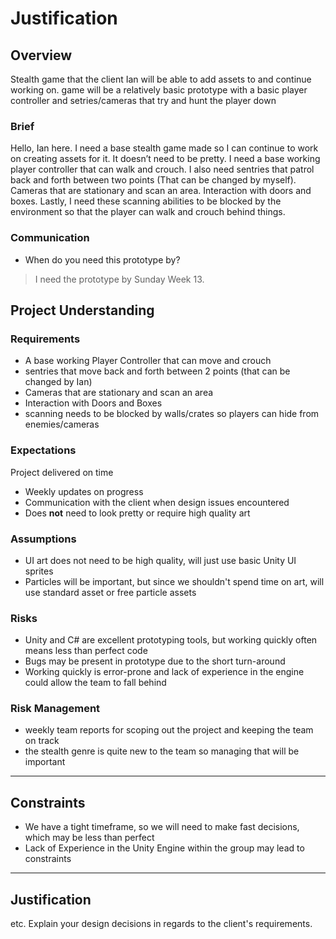 # Justification

## Overview
Stealth game that the client Ian will be able to add assets to and continue working on. game will be a relatively basic prototype with a basic player controller and setries/cameras that try and hunt the player down
### Brief
Hello, Ian here. I need a base stealth game made so I can continue to work on creating assets for it. It doesn’t need to be pretty. I need a base working player controller that can walk and crouch.
I also need sentries that patrol back and forth between two points (That can be changed by myself). Cameras that are stationary and scan an area. 
Interaction with doors and boxes. Lastly, I need these scanning abilities to be blocked by the environment so that the player can walk and crouch behind things.

### Communication
* When do you need this prototype by?
> I need the prototype by Sunday Week 13.

## Project Understanding


### Requirements
* A base working Player Controller that can move and crouch
 * sentries that move back and forth between 2 points (that can be changed by Ian)
 * Cameras that are stationary and scan an area
 * Interaction with Doors and Boxes
 * scanning needs to be blocked by walls/crates so players can hide from enemies/cameras

### Expectations
Project delivered on time
 * Weekly updates on progress
 * Communication with the client when design issues encountered
 * Does **not** need to look pretty or require high quality art
     
### Assumptions
[//]: # (What are you assuming based on client responses)
* UI art does not need to be high quality, will just use basic Unity UI sprites
* Particles will be important, but since we shouldn't spend time on art, will use standard asset or free particle assets

### Risks
* Unity and C# are excellent prototyping tools, but working quickly often means less than perfect code
* Bugs may be present in prototype due to the short turn-around
* Working quickly is error-prone and lack of experience in the engine could allow the team to fall behind
  

### Risk Management
* weekly team reports for scoping out the project and keeping the team on track
* the stealth genre is quite new to the team so managing that will be important

---

## Constraints

[//]: # (What are the constraints of this project)
* We have a tight timeframe, so we will need to make fast decisions, which may be less than perfect
* Lack of Experience in the Unity Engine within the group may lead to constraints

---

## Justification

etc. Explain your design decisions in regards to the client's requirements.
